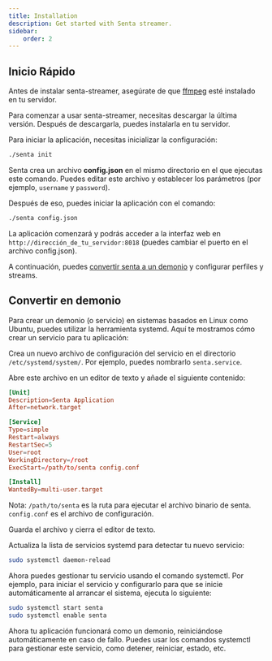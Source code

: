 ```yaml
---
title: Installation
description: Get started with Senta streamer.
sidebar:
    order: 2
---
```


## Inicio Rápido

Antes de instalar senta-streamer, asegúrate de que [ffmpeg](https://ffmpeg.org/) esté instalado en tu servidor.

Para comenzar a usar senta-streamer, necesitas descargar la última versión. Después de descargarla, puedes instalarla en tu servidor.

Para iniciar la aplicación, necesitas inicializar la configuración:

```bash [terminal]
./senta init
```

Senta crea un archivo **config.json** en el mismo directorio en el que ejecutas este comando. Puedes editar este archivo y establecer los parámetros (por ejemplo, `username` y `password`).

Después de eso, puedes iniciar la aplicación con el comando:

```bash [terminal]
./senta config.json
```

La aplicación comenzará y podrás acceder a la interfaz web en `http://dirección_de_tu_servidor:8018` (puedes cambiar el puerto en el archivo config.json).

A continuación, puedes [convertir senta a un demonio](#set-as-demon) y configurar perfiles y streams.

## Convertir en demonio

Para crear un demonio (o servicio) en sistemas basados en Linux como Ubuntu, puedes utilizar la herramienta systemd. Aquí te mostramos cómo crear un servicio para tu aplicación:

Crea un nuevo archivo de configuración del servicio en el directorio `/etc/systemd/system/`. Por ejemplo, puedes nombrarlo `senta.service`.

Abre este archivo en un editor de texto y añade el siguiente contenido:

```toml
[Unit]
Description=Senta Application
After=network.target

[Service]
Type=simple
Restart=always
RestartSec=5
User=root
WorkingDirectory=/root
ExecStart=/path/to/senta config.conf

[Install]
WantedBy=multi-user.target
```

Nota: `/path/to/senta` es la ruta para ejecutar el archivo binario de senta. `config.conf` es el archivo de configuración.

Guarda el archivo y cierra el editor de texto.

Actualiza la lista de servicios systemd para detectar tu nuevo servicio:

```bash [terminal]
sudo systemctl daemon-reload
```

Ahora puedes gestionar tu servicio usando el comando systemctl. Por ejemplo, para iniciar el servicio y configurarlo para que se inicie automáticamente al arrancar el sistema, ejecuta lo siguiente:

```bash [terminal]
sudo systemctl start senta
sudo systemctl enable senta
```

Ahora tu aplicación funcionará como un demonio, reiniciándose automáticamente en caso de fallo. Puedes usar los comandos systemctl para gestionar este servicio, como detener, reiniciar, estado, etc.
